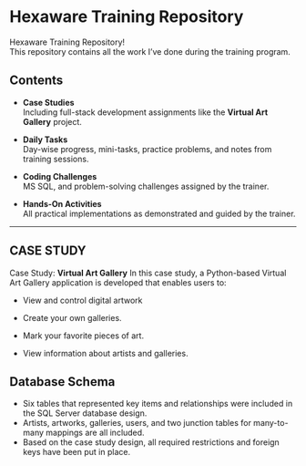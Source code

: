 # Hexaware Training Repository

Hexaware Training Repository!  
This repository  contains all the work I’ve done during the training program.

## Contents

-  **Case Studies**  
  Including full-stack development assignments like the **Virtual Art Gallery** project.

-  **Daily Tasks**  
  Day-wise progress, mini-tasks, practice problems, and notes from training sessions.

-  **Coding Challenges**  
  MS SQL, and problem-solving challenges assigned by the trainer.

-  **Hands-On Activities**  
  All practical implementations as demonstrated and guided by the trainer.

---
## CASE STUDY

Case Study: **Virtual Art Gallery**
 In this case study, a Python-based Virtual Art Gallery application is developed that enables users to:

- View and control digital artwork

 - Create your own galleries.

 - Mark your favorite pieces of art.

- View information about artists and galleries.

## Database Schema
- Six tables that represented key items and relationships were included in the SQL Server database design.
-  Artists, artworks, galleries, users, and two junction tables for many-to-many mappings are all included.
- Based on the case study design, all required restrictions and foreign keys have been put in place.



